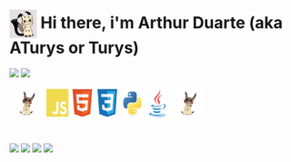 <h1> <img align="center" src="mimkyuGif1.gif" style = "height: 50px;"> Hi there, i'm Arthur Duarte (aka ATurys or Turys)</h1>
<div>
  <img height="180em" src="https://github-readme-stats.vercel.app/api?username=ATurys&show_icons=true&theme=dark&bg_color=00000000&hide_rank=true#gh-dark-mode-only">
  <img height="180em" src="https://github-readme-stats.vercel.app/api/top-langs/?username=ATurys&layout=compact&theme=dark&bg_color=00000000&#gh-dark-mode-only">
</div> <br>


<div style="display: inline_block">
  <img align="center" src="mimkyuGif2.gif" style="height: 50px;">
  <img align="center" alt="Arthur-Js" height="50" width="40" src="https://raw.githubusercontent.com/devicons/devicon/master/icons/javascript/javascript-plain.svg">
  <img align="center" alt="Arthur-HTML" height="50" width="40" src="https://raw.githubusercontent.com/devicons/devicon/master/icons/html5/html5-original.svg">
  <img align="center" alt="Arthur-CSS" height="50" width="40" src="https://raw.githubusercontent.com/devicons/devicon/master/icons/css3/css3-original.svg">
  <img align="center" alt="Arthur-Python" height="50" width="40" src="https://raw.githubusercontent.com/devicons/devicon/master/icons/python/python-original.svg">
  <img align="center" alt="Arthur-Python" height="50" width="40" src="https://github.com/devicons/devicon/blob/master/icons/java/java-original.svg">
  <img align="center" src="mimkyuGif2.gif" style="height: 50px;">
</div>

 ##

<div><br>
 <a href="https://www.instagram.com/arthur_duarte_biehl" target="_blank"><img src="https://img.shields.io/badge/-Instagram-%23E4405F?style=for-the-badge&logo=instagram&logoColor=white" target="_blank"></a>
 <a href="https://www.twitch.tv/turyyss" target="_blank"><img src="https://img.shields.io/badge/Twitch-9146FF?style=for-the-badge&logo=twitch&logoColor=white" target="_blank"></a>
 <a href = "mailto:arithur300@gmail.com"><img src="https://img.shields.io/badge/-Gmail-%23333?style=for-the-badge&logo=gmail&logoColor=white" target="_blank"></a>
 <a href="https://www.linkedin.com/in/arthurduartebiehl" target="_blank"><img src="https://img.shields.io/badge/-LinkedIn-%230077B5?style=for-the-badge&logo=linkedin&logoColor=white" target="_blank"></a> 
</div>
